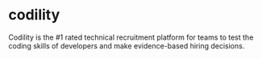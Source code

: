 # codility
Codility is the #1 rated technical recruitment platform for teams to test the coding skills of developers and make evidence-based hiring decisions.
